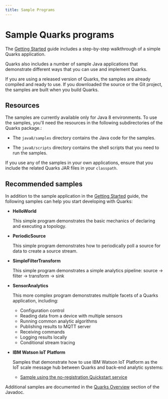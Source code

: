 ```yaml
---
title: Sample Programs
---
```


# Sample Quarks programs
The [Getting Started](../quarks-getting-started) guide includes a step-by-step walkthrough of a simple Quarks application.

Quarks also includes a number of sample Java applications that demonstrate different ways that you can use and implement Quarks.

If you are using a released version of Quarks, the samples are already compiled and ready to use. If you downloaded the source or the Git project, the samples are built when you build Quarks.

## Resources
The samples are currently available only for Java 8 environments. To use the samples, you'll need the resources in the following subdirectories of the Quarks package.:

* The `java8/samples` directory contains the Java code for the samples.

* The `java8/scripts` directory contains the shell scripts that you need to run the samples.

If you use any of the samples in your own applications, ensure that you include the related Quarks JAR files in your `classpath`.

## Recommended samples
In addition to the sample application in the [Getting Started](../quarks-getting-started) guide, the following samples can help you start developing with Quarks:

* **HelloWorld**

  This simple program demonstrates the basic mechanics of declaring and executing a topology.

* **PeriodicSource**

  This simple program demonstrates how to periodically poll a source for data to create a source stream.

* **SimpleFilterTransform**

  This simple program demonstrates a simple analytics pipeline:
  source -> filter -> transform -> sink

* **SensorAnalytics**

  This more complex program demonstrates multiple facets of a Quarks application, including:

  * Configuration control
  * Reading data from a device with multiple sensors
  * Running common analytic algorithms
  * Publishing results to MQTT server
  * Receiving commands
  * Logging results locally
  * Conditional stream tracing

* **IBM Watson IoT Platform** 

   Samples that demonstrate how to use IBM Watson IoT Platform as the IoT scale message hub between Quarks and back-end analytic systems:
   
   * [Sample using the no-registration Quickstart service](/quarks.documentation/docs/quarks/samples/iotf/quickstart/)

Additional samples are documented in the [Quarks Overview](http://quarks-edge.github.io/quarks/docs/javadoc/overview-summary.html#overview.description) section of the Javadoc.

